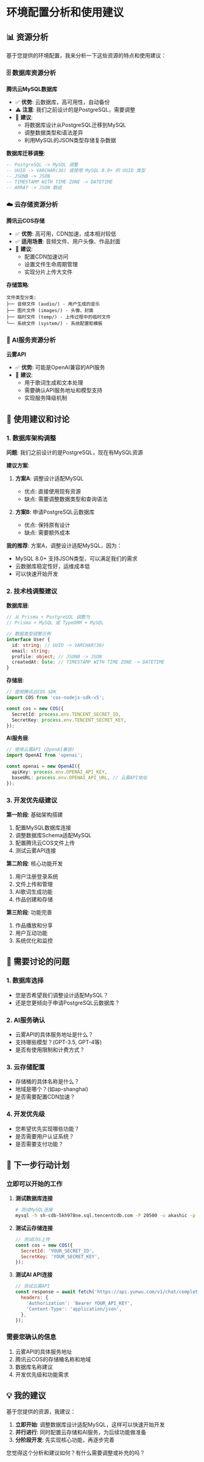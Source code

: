 # 环境配置分析和使用建议

## 📊 资源分析

基于您提供的环境配置，我来分析一下这些资源的特点和使用建议：

### 🗄️ 数据库资源分析

**腾讯云MySQL数据库**
- ✅ **优势**: 云数据库，高可用性，自动备份
- ⚠️ **注意**: 我们之前设计的是PostgreSQL，需要调整
- 🔧 **建议**: 
  - 将数据库设计从PostgreSQL迁移到MySQL
  - 调整数据类型和语法差异
  - 利用MySQL的JSON类型存储复杂数据

**数据库迁移调整**:
```sql
-- PostgreSQL -> MySQL 调整
-- UUID -> VARCHAR(36) 或使用 MySQL 8.0+ 的 UUID 类型
-- JSONB -> JSON
-- TIMESTAMP WITH TIME ZONE -> DATETIME
-- ARRAY -> JSON 数组
```

### ☁️ 云存储资源分析

**腾讯云COS存储**
- ✅ **优势**: 高可用，CDN加速，成本相对较低
- ✅ **适用场景**: 音频文件、用户头像、作品封面
- 🔧 **建议**:
  - 配置CDN加速访问
  - 设置文件生命周期管理
  - 实现分片上传大文件

**存储策略**:
```
文件类型分类:
├── 音频文件 (audio/) - 用户生成的音乐
├── 图片文件 (images/) - 头像、封面
├── 临时文件 (temp/) - 上传过程中的临时文件
└── 系统文件 (system/) - 系统配置和模板
```

### 🤖 AI服务资源分析

**云雾API**
- ✅ **优势**: 可能是OpenAI兼容的API服务
- 🔧 **建议**:
  - 用于歌词生成和文本处理
  - 需要确认API服务地址和模型支持
  - 实现服务降级机制

## 🎯 使用建议和讨论

### 1. 数据库架构调整

**问题**: 我们之前设计的是PostgreSQL，现在有MySQL资源

**建议方案**:
1. **方案A**: 调整设计适配MySQL
   - 优点: 直接使用现有资源
   - 缺点: 需要调整数据类型和查询语法

2. **方案B**: 申请PostgreSQL云数据库
   - 优点: 保持原有设计
   - 缺点: 需要额外成本

**我的推荐**: 方案A，调整设计适配MySQL，因为：
- MySQL 8.0+ 支持JSON类型，可以满足我们的需求
- 云数据库稳定性好，运维成本低
- 可以快速开始开发

### 2. 技术栈调整建议

**数据库层**:
```typescript
// 从 Prisma + PostgreSQL 调整为
// Prisma + MySQL 或 TypeORM + MySQL

// 数据类型调整示例
interface User {
  id: string; // UUID -> VARCHAR(36)
  email: string;
  profile: object; // JSONB -> JSON
  createdAt: Date; // TIMESTAMP WITH TIME ZONE -> DATETIME
}
```

**存储层**:
```typescript
// 使用腾讯云COS SDK
import COS from 'cos-nodejs-sdk-v5';

const cos = new COS({
  SecretId: process.env.TENCENT_SECRET_ID,
  SecretKey: process.env.TENCENT_SECRET_KEY,
});
```

**AI服务层**:
```typescript
// 使用云雾API (OpenAI兼容)
import OpenAI from 'openai';

const openai = new OpenAI({
  apiKey: process.env.OPENAI_API_KEY,
  baseURL: process.env.OPENAI_API_URL, // 云雾API地址
});
```

### 3. 开发优先级建议

**第一阶段**: 基础架构搭建
1. 配置MySQL数据库连接
2. 调整数据库Schema适配MySQL
3. 配置腾讯云COS文件上传
4. 测试云雾API连接

**第二阶段**: 核心功能开发
1. 用户注册登录系统
2. 文件上传和管理
3. AI歌词生成功能
4. 作品创建和存储

**第三阶段**: 功能完善
1. 作品播放和分享
2. 用户互动功能
3. 系统优化和监控

## 🤔 需要讨论的问题

### 1. 数据库选择
- 您是否希望我们调整设计适配MySQL？
- 还是您更倾向于申请PostgreSQL云数据库？

### 2. AI服务确认
- 云雾API的具体服务地址是什么？
- 支持哪些模型？(GPT-3.5, GPT-4等)
- 是否有使用限制和计费方式？

### 3. 云存储配置
- 存储桶的具体名称是什么？
- 地域是哪个？(如ap-shanghai)
- 是否需要配置CDN加速？

### 4. 开发优先级
- 您希望优先实现哪些功能？
- 是否需要用户认证系统？
- 是否需要支付功能？

## 🚀 下一步行动计划

### 立即可以开始的工作
1. **测试数据库连接**
   ```bash
   # 测试MySQL连接
   mysql -h sh-cdb-5kh978ne.sql.tencentcdb.com -P 20500 -u akashic -p
   ```

2. **测试云存储连接**
   ```javascript
   // 测试COS上传
   const cos = new COS({
     SecretId: 'YOUR_SECRET_ID',
     SecretKey: 'YOUR_SECRET_KEY',
   });
   ```

3. **测试AI API连接**
   ```javascript
   // 测试云雾API
   const response = await fetch('https://api.yunwu.com/v1/chat/completions', {
     headers: {
       'Authorization': 'Bearer YOUR_API_KEY',
       'Content-Type': 'application/json',
     },
   });
   ```

### 需要您确认的信息
1. 云雾API的具体服务地址
2. 腾讯云COS的存储桶名称和地域
3. 数据库名称建议
4. 开发优先级和功能需求

## 💡 我的建议

基于您提供的资源，我建议：

1. **立即开始**: 调整数据库设计适配MySQL，这样可以快速开始开发
2. **并行进行**: 同时配置云存储和AI服务，为后续功能做准备
3. **分阶段开发**: 先实现核心功能，再逐步完善

您觉得这个分析和建议如何？有什么需要调整或补充的吗？
